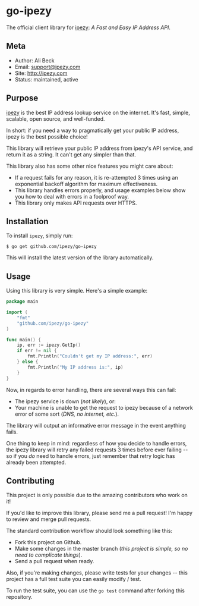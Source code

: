 # go-ipezy

The official client library for [ipezy][]: *A Fast and Easy IP Address API*.


## Meta

- Author: Ali Beck
- Email: support@ipezy.com
- Site: http://ipezy.com
- Status: maintained, active


## Purpose

[ipezy][] is the best IP address lookup service on the internet.  It's fast,
simple, scalable, open source, and well-funded.

In short: if you need a way to pragmatically get your public IP address, ipezy
is the best possible choice!

This library will retrieve your public IP address from ipezy's API service, and
return it as a string.  It can't get any simpler than that.

This library also has some other nice features you might care about:

- If a request fails for any reason, it is re-attempted 3 times using an
  exponential backoff algorithm for maximum effectiveness.
- This library handles errors properly, and usage examples below show you
  how to deal with errors in a foolproof way.
- This library only makes API requests over HTTPS.


## Installation

To install `ipezy`, simply run:

```console
$ go get github.com/ipezy/go-ipezy
```

This will install the latest version of the library automatically.


## Usage

Using this library is very simple.  Here's a simple example:

```go
package main

import (
    "fmt"
    "github.com/ipezy/go-ipezy"
)

func main() {
    ip, err := ipezy.GetIp()
    if err != nil {
        fmt.Println("Couldn't get my IP address:", err)
    } else {
        fmt.Println("My IP address is:", ip)
    }
}
```

Now, in regards to error handling, there are several ways this can fail:

- The ipezy service is down (*not likely*), or:
- Your machine is unable to get the request to ipezy because of a network error
  of some sort (*DNS, no internet, etc.*).

The library will output an informative error message in the event anything
fails.

One thing to keep in mind: regardless of how you decide to handle errors, the
ipezy library will retry any failed requests 3 times before ever failing -- so
if you *do* need to handle errors, just remember that retry logic has already
been attempted.


## Contributing

This project is only possible due to the amazing contributors who work on it!

If you'd like to improve this library, please send me a pull request!  I'm
happy to review and merge pull requests.

The standard contribution workflow should look something like this:

- Fork this project on Github.
- Make some changes in the master branch (*this project is simple, so no need to
  complicate things*).
- Send a pull request when ready.

Also, if you're making changes, please write tests for your changes -- this
project has a full test suite you can easily modify / test.

To run the test suite, you can use the `go test` command after forking this
repository.


  [ipezy]: http://www.ipezy.com/ "ipezy - A Fast and Easy IP Address API"